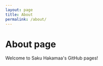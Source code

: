 ```yaml
---
layout: page
title: About
permalink: /about/
---
```


# About page

Welcome to Saku Hakamaa's GitHub pages!
